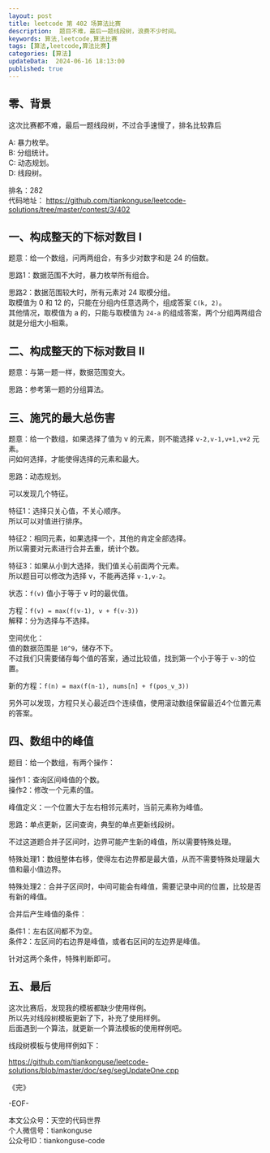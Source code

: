 ```yaml
---
layout: post  
title: leetcode 第 402 场算法比赛 
description:  题目不难，最后一题线段树，浪费不少时间。  
keywords: 算法,leetcode,算法比赛  
tags: [算法,leetcode,算法比赛]  
categories: [算法]  
updateData:  2024-06-16 18:13:00  
published: true  
---
```



## 零、背景  


这次比赛都不难，最后一题线段树，不过合手速慢了，排名比较靠后  


A: 暴力枚举。   
B: 分组统计。   
C: 动态规划。  
D: 线段树。  


排名：282  
代码地址： https://github.com/tiankonguse/leetcode-solutions/tree/master/contest/3/402  


## 一、构成整天的下标对数目 I  


题意：给一个数组，问两两组合，有多少对数字和是 24 的倍数。  


思路1：数据范围不大时，暴力枚举所有组合。  


思路2：数据范围较大时，所有元素对 24 取模分组。  
取模值为 0 和 12 的，只能在分组内任意选两个，组成答案 `C(k, 2)`。  
其他情况，取模值为 a 的，只能与取模值为 `24-a` 的组成答案，两个分组两两组合就是分组大小相乘。  


## 二、构成整天的下标对数目 II  


题意：与第一题一样，数据范围变大。  


思路：参考第一题的分组算法。  


## 三、施咒的最大总伤害  


题意：给一个数组，如果选择了值为 v 的元素，则不能选择 `v-2,v-1,v+1,v+2` 元素。  
问如何选择，才能使得选择的元素和最大。  



思路：动态规划。  


可以发现几个特征。  


特征1：选择只关心值，不关心顺序。  
所以可以对值进行排序。  


特征2：相同元素，如果选择一个，其他的肯定全部选择。  
所以需要对元素进行合并去重，统计个数。


特征3：如果从小到大选择，我们值关心前面两个元素。  
所以题目可以修改为选择 v，不能再选择 `v-1,v-2`。  



状态：`f(v)` 值小于等于 v 时的最优值。  


方程：`f(v) = max(f(v-1), v + f(v-3))`  
解释：分为选择与不选择。  


空间优化：  
值的数据范围是 `10^9`，储存不下。  
不过我们只需要储存每个值的答案，通过比较值，找到第一个小于等于 `v-3`的位置。  


新的方程：`f(n) = max(f(n-1), nums[n] + f(pos_v_3))`  


另外可以发现，方程只关心最近四个连续值，使用滚动数组保留最近4个位置元素的答案。  



## 四、数组中的峰值  


题目：给一个数组，有两个操作：  


操作1：查询区间峰值的个数。  
操作2：修改一个元素的值。  


峰值定义：一个位置大于左右相邻元素时，当前元素称为峰值。  


思路：单点更新，区间查询，典型的单点更新线段树。  


不过这道题合并子区间时，边界可能产生新的峰值，所以需要特殊处理。  


特殊处理1：数组整体右移，使得左右边界都是最大值，从而不需要特殊处理最大值和最小值边界。  


特殊处理2：合并子区间时，中间可能会有峰值，需要记录中间的位置，比较是否有新的峰值。  


合并后产生峰值的条件：  


条件1：左右区间都不为空。  
条件2：左区间的右边界是峰值，或者右区间的左边界是峰值。  
 

针对这两个条件，特殊判断即可。  


## 五、最后  


这次比赛后，发现我的模板都缺少使用样例。  
所以先对线段树模板更新了下，补充了使用样例。   
后面遇到一个算法，就更新一个算法模板的使用样例吧。  


线段树模板与使用样例如下：  


https://github.com/tiankonguse/leetcode-solutions/blob/master/doc/seg/segUpdateOne.cpp



《完》  


-EOF-  



本文公众号：天空的代码世界  
个人微信号：tiankonguse  
公众号ID：tiankonguse-code  
  

